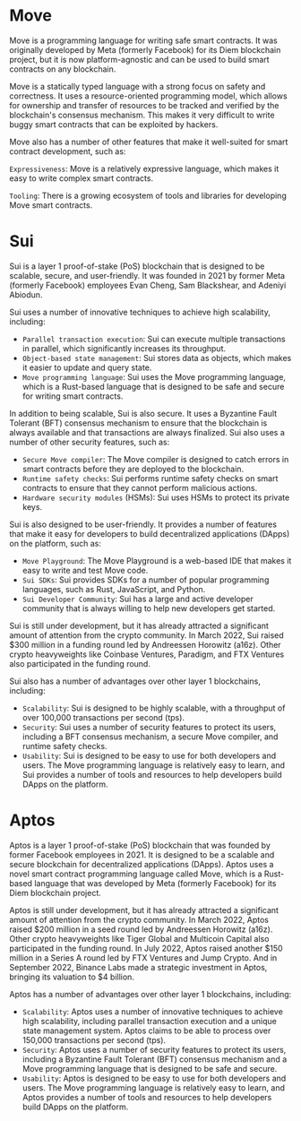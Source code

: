 # Move

Move is a programming language for writing safe smart contracts. It was originally developed by Meta (formerly Facebook) for its Diem blockchain project, but it is now platform-agnostic and can be used to build smart contracts on any blockchain.

Move is a statically typed language with a strong focus on safety and correctness. It uses a resource-oriented programming model, which allows for ownership and transfer of resources to be tracked and verified by the blockchain's consensus mechanism. This makes it very difficult to write buggy smart contracts that can be exploited by hackers.

Move also has a number of other features that make it well-suited for smart contract development, such as:

`Expressiveness`: Move is a relatively expressive language, which makes it easy to write complex smart contracts.

`Tooling`: There is a growing ecosystem of tools and libraries for developing Move smart contracts.

# Sui 

Sui is a layer 1 proof-of-stake (PoS) blockchain that is designed to be scalable, secure, and user-friendly. It was founded in 2021 by former Meta (formerly Facebook) employees Evan Cheng, Sam Blackshear, and Adeniyi Abiodun.

Sui uses a number of innovative techniques to achieve high scalability, including:

- `Parallel transaction execution`: Sui can execute multiple transactions in parallel, which significantly increases its throughput.
- `Object-based state management`: Sui stores data as objects, which makes it easier to update and query state.
- `Move programming language`: Sui uses the Move programming language, which is a Rust-based language that is designed to be safe and secure for writing smart contracts.

In addition to being scalable, Sui is also secure. It uses a Byzantine Fault Tolerant (BFT) consensus mechanism to ensure that the blockchain is always available and that transactions are always finalized. Sui also uses a number of other security features, such as:

- `Secure Move compiler`: The Move compiler is designed to catch errors in smart contracts before they are deployed to the blockchain.
- `Runtime safety checks`: Sui performs runtime safety checks on smart contracts to ensure that they cannot perform malicious actions.
- `Hardware security modules` (HSMs): Sui uses HSMs to protect its private keys.

Sui is also designed to be user-friendly. It provides a number of features that make it easy for developers to build decentralized applications (DApps) on the platform, such as:

- `Move Playground`: The Move Playground is a web-based IDE that makes it easy to write and test Move code.
- `Sui SDKs`: Sui provides SDKs for a number of popular programming languages, such as Rust, JavaScript, and Python.
- `Sui Developer Community`: Sui has a large and active developer community that is always willing to help new developers get started.

Sui is still under development, but it has already attracted a significant amount of attention from the crypto community. In March 2022, Sui raised $300 million in a funding round led by Andreessen Horowitz (a16z). Other crypto heavyweights like Coinbase Ventures, Paradigm, and FTX Ventures also participated in the funding round.

Sui also has a number of advantages over other layer 1 blockchains, including:

- `Scalability`: Sui is designed to be highly scalable, with a throughput of over 100,000 transactions per second (tps).
- `Security`: Sui uses a number of security features to protect its users, including a BFT consensus mechanism, a secure Move compiler, and runtime safety checks.
- `Usability`: Sui is designed to be easy to use for both developers and users. The Move programming language is relatively easy to learn, and Sui provides a number of tools and resources to help developers build DApps on the platform.


# Aptos 

Aptos is a layer 1 proof-of-stake (PoS) blockchain that was founded by former Facebook employees in 2021. It is designed to be a scalable and secure blockchain for decentralized applications (DApps). Aptos uses a novel smart contract programming language called Move, which is a Rust-based language that was developed by Meta (formerly Facebook) for its Diem blockchain project.

Aptos is still under development, but it has already attracted a significant amount of attention from the crypto community. In March 2022, Aptos raised $200 million in a seed round led by Andreessen Horowitz (a16z). Other crypto heavyweights like Tiger Global and Multicoin Capital also participated in the funding round. In July 2022, Aptos raised another $150 million in a Series A round led by FTX Ventures and Jump Crypto. And in September 2022, Binance Labs made a strategic investment in Aptos, bringing its valuation to $4 billion.

Aptos has a number of advantages over other layer 1 blockchains, including:

- `Scalability`: Aptos uses a number of innovative techniques to achieve high scalability, including parallel transaction execution and a unique state management system. Aptos claims to be able to process over 150,000 transactions per second (tps).
- `Security`: Aptos uses a number of security features to protect its users, including a Byzantine Fault Tolerant (BFT) consensus mechanism and a Move programming language that is designed to be safe and secure.
- `Usability`: Aptos is designed to be easy to use for both developers and users. The Move programming language is relatively easy to learn, and Aptos provides a number of tools and resources to help developers build DApps on the platform.
